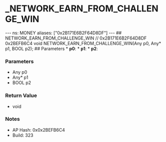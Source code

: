 # _NETWORK_EARN_FROM_CHALLENGE_WIN

--- ns: MONEY aliases: ["0x2B171E6B2F64D8DF"] --- ## NETWORK_EARN_FROM_CHALLENGE_WIN  // 0x2B171E6B2F64D8DF 0x2BEFB6C4 void NETWORK_EARN_FROM_CHALLENGE_WIN(Any p0, Any* p1, BOOL p2);   ## Parameters * **p0**: * **p1**: * **p2**:

### Parameters
* Any p0
* Any* p1
* BOOL p2

### Return Value
* void

### Notes
* AP Hash: 0x0x2BEFB6C4
* Build: 323

